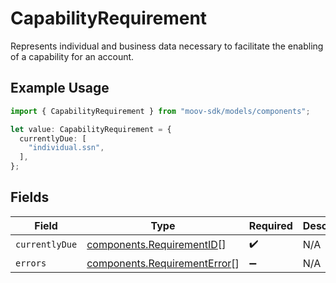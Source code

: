 # CapabilityRequirement

Represents individual and business data necessary to facilitate the enabling of a capability for an account.

## Example Usage

```typescript
import { CapabilityRequirement } from "moov-sdk/models/components";

let value: CapabilityRequirement = {
  currentlyDue: [
    "individual.ssn",
  ],
};
```

## Fields

| Field                                                                        | Type                                                                         | Required                                                                     | Description                                                                  |
| ---------------------------------------------------------------------------- | ---------------------------------------------------------------------------- | ---------------------------------------------------------------------------- | ---------------------------------------------------------------------------- |
| `currentlyDue`                                                               | [components.RequirementID](../../models/components/requirementid.md)[]       | :heavy_check_mark:                                                           | N/A                                                                          |
| `errors`                                                                     | [components.RequirementError](../../models/components/requirementerror.md)[] | :heavy_minus_sign:                                                           | N/A                                                                          |